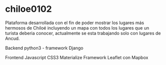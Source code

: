 # chiloe0102
Plataforma desarrollada con el fin de poder mostrar los lugares más hermosos de Chiloé incluyendo un mapa con todos los lugares que un turista deberia conocer, actualmente se esta trabajando solo con lugares de Ancud.

Backend
python3 - framework Django

Frontend
Javascript
CSS3
Materialize Framework
Leaflet con Mapbox
